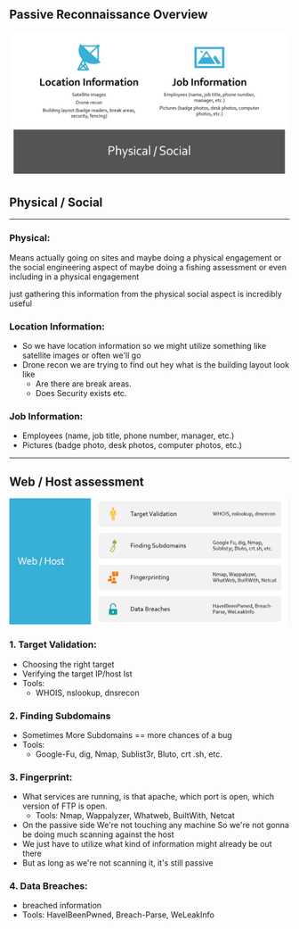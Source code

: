 ## Passive Reconnaissance Overview
![](images/01-Passive-Reconnaissance-Overview.png)
## Physical / Social
---
### Physical:
Means actually going on sites and maybe doing a physical engagement or the social engineering aspect of maybe doing a fishing assessment or even including in a physical engagement

just gathering this information from the physical social aspect is incredibly useful

### Location Information:
- So we have location information so  we might utilize something like satellite images or often we'll go
- Drone recon we are trying to find out hey what is the building layout look like
	- Are there are break areas.
	- Does Security exists etc.

### Job Information:
- Employees (name, job title, phone number, manager, etc.)
- Pictures (badge photo, desk photos, computer photos, etc.)

---
## Web / Host assessment
![](images/01-web-host.png)

### 1. Target Validation:
- Choosing the right target
- Verifying the target IP/host Ist
- Tools:
	- WHOIS, nslookup, dnsrecon
	
### 2. Finding Subdomains
- Sometimes More Subdomains == more chances of a bug
- Tools:
	- Google-Fu, dig, Nmap, Sublist3r, Bluto, crt .sh, etc.
	
### 3. Fingerprint:
- What services are running, is that apache, which port is open, which version of FTP is open.
	- Tools:
	Nmap, Wappalyzer, Whatweb, BuiltWith, Netcat
- On the passive side We're not touching any machine So we're not gonna be doing much scanning against the host
- We just have to utilize what kind of information might already be out there
- But as long as we're not scanning it, it's still passive

### 4. Data Breaches:
- breached information
- Tools:
	HavelBeenPwned, Breach-Parse, WeLeakInfo